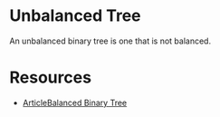 # Unbalanced Tree

An unbalanced binary tree is one that is not balanced.

# Resources
- [ArticleBalanced Binary Tree](https://www.programiz.com/dsa/balanced-binary-tree)